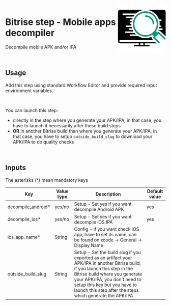 <img align="right" src="assets/icon.svg" width="150" height="150" >

# Bitrise step - Mobile apps decompiler

Decompile mobile APK and/or IPA

<br/>

## Usage

Add this step using standard Workflow Editor and provide required input environment variables.

<br/>

You can launch this step:
- directly in the step where you generate your APK/IPA, in that case, you have to launch it necessarily after these build steps
- **OR** in another Bitrise build than where you generate your APK/IPA, in that case, you have to setup `outside_build_slug` to download your APK/IPA to do quality checks

<br/>

## Inputs

The asterisks (*) mean mandatory keys

|Key             |Value type                     |Description    |Default value        
|----------------|-------------|--------------|--------------|
|decompile_android* |yes/no |Setup - Set yes if you want decompile Android APK|yes|
|decompile_ios* |yes/no |Setup - Set yes if you want decompile iOS IPA|yes|
|ios_app_name* | String |Config - if you want check iOS app, have to set its name, can be found on xcode -> General -> Display Name||
|outside_build_slug |String |Setup - Set the build slug if you exported as an artifact your APK/IPA in another Bitrise build, if you launch this step in the Bitrise build where you generate your APK/IPA, you don't need to setup this key but you have to launch this step after the steps which generate the APK/IPA ||
